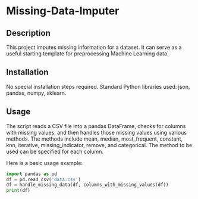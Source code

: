 # Missing-Data-Imputer

## Description
This project imputes missing information for a dataset. It can serve as a useful starting template for preprocessing Machine Learning data.

## Installation
No special installation steps required. Standard Python libraries used: json, pandas, numpy, sklearn.

## Usage
The script reads a CSV file into a pandas DataFrame, checks for columns with missing values, and then handles those missing values using various methods. The methods include mean, median, most_frequent, constant, knn, iterative, missing_indicator, remove, and categorical. The method to be used can be specified for each column.

Here is a basic usage example:

```python
import pandas as pd
df = pd.read_csv('data.csv')
df = handle_missing_data(df, columns_with_missing_values(df))
print(df)

